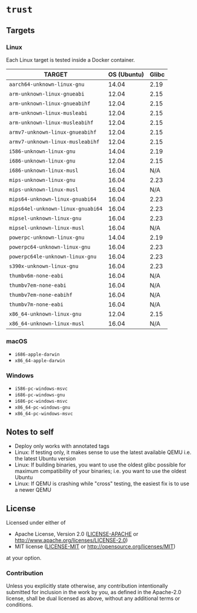 # `trust`

## Targets

### Linux

Each Linux target is tested inside a Docker container.

| TARGET                            | OS (Ubuntu) | Glibc |
|-----------------------------------|-------------|-------|
| `aarch64-unknown-linux-gnu`       |       14.04 |  2.19 |
| `arm-unknown-linux-gnueabi`       |       12.04 |  2.15 |
| `arm-unknown-linux-gnueabihf`     |       12.04 |  2.15 |
| `arm-unknown-linux-musleabi`      |       12.04 |  2.15 |
| `arm-unknown-linux-musleabihf`    |       12.04 |  2.15 |
| `armv7-unknown-linux-gnueabihf`   |       12.04 |  2.15 |
| `armv7-unknown-linux-musleabihf`  |       12.04 |  2.15 |
| `i586-unknown-linux-gnu`          |       14.04 |  2.19 |
| `i686-unknown-linux-gnu`          |       12.04 |  2.15 |
| `i686-unknown-linux-musl`         |       16.04 |   N/A |
| `mips-unknown-linux-gnu`          |       16.04 |  2.23 |
| `mips-unknown-linux-musl`         |       16.04 |   N/A |
| `mips64-unknown-linux-gnuabi64`   |       16.04 |  2.23 |
| `mips64el-unknown-linux-gnuabi64` |       16.04 |  2.23 |
| `mipsel-unknown-linux-gnu`        |       16.04 |  2.23 |
| `mipsel-unknown-linux-musl`       |       16.04 |   N/A |
| `powerpc-unknown-linux-gnu`       |       14.04 |  2.19 |
| `powerpc64-unknown-linux-gnu`     |       16.04 |  2.23 |
| `powerpc64le-unknown-linux-gnu`   |       16.04 |  2.23 |
| `s390x-unknown-linux-gnu`         |       16.04 |  2.23 |
| `thumbv6m-none-eabi`              |       16.04 |   N/A |
| `thumbv7em-none-eabi`             |       16.04 |   N/A |
| `thumbv7em-none-eabihf`           |       16.04 |   N/A |
| `thumbv7m-none-eabi`              |       16.04 |   N/A |
| `x86_64-unknown-linux-gnu`        |       12.04 |  2.15 |
| `x86_64-unknown-linux-musl`       |       16.04 |   N/A |

### macOS

- `i686-apple-darwin`
- `x86_64-apple-darwin`

### Windows

- `i586-pc-windows-msvc`
- `i686-pc-windows-gnu`
- `i686-pc-windows-msvc`
- `x86_64-pc-windows-gnu`
- `x86_64-pc-windows-msvc`

## Notes to self

- Deploy only works with annotated tags
- Linux: If testing only, it makes sense to use the latest available QEMU i.e. the latest Ubuntu
  version
- Linux: If building binaries, you want to use the oldest glibc possible for maximum compatibility
  of your binaries; i.e. you want to use the oldest Ubuntu
- Linux: If QEMU is crashing while "cross" testing, the easiest fix is to use a newer QEMU

## License

Licensed under either of

- Apache License, Version 2.0 ([LICENSE-APACHE](LICENSE-APACHE) or
  http://www.apache.org/licenses/LICENSE-2.0)
- MIT license ([LICENSE-MIT](LICENSE-MIT) or http://opensource.org/licenses/MIT)

at your option.

### Contribution

Unless you explicitly state otherwise, any contribution intentionally submitted for inclusion in the
work by you, as defined in the Apache-2.0 license, shall be dual licensed as above, without any
additional terms or conditions.

